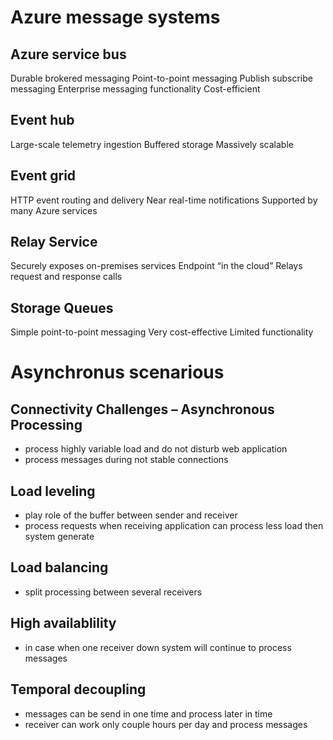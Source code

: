 # Azure message systems
## Azure service bus
Durable brokered messaging Point-to-point messaging 
Publish subscribe messaging
Enterprise messaging functionality
Cost-efficient

## Event hub
Large-scale telemetry ingestion
Buffered storage
Massively scalable

## Event grid
HTTP event routing and delivery
Near real-time notifications
Supported by many Azure services

## Relay Service
Securely exposes on-premises services
Endpoint “in the cloud”
Relays request and response calls

## Storage Queues
Simple point-to-point messaging
Very cost-effective
Limited functionality


# Asynchronus scenarious
## Connectivity Challenges – Asynchronous Processing
* process highly variable load and do not disturb web application
* process messages during not stable connections

## Load leveling
* play role of the buffer between sender and receiver
* process requests when receiving application can process less load then system generate

## Load balancing
* split processing between several receivers

## High availablility
* in case when one receiver down system will continue to process messages

## Temporal decoupling
* messages can be send in one time and process later in time
* receiver can work only couple hours per day and process messages
